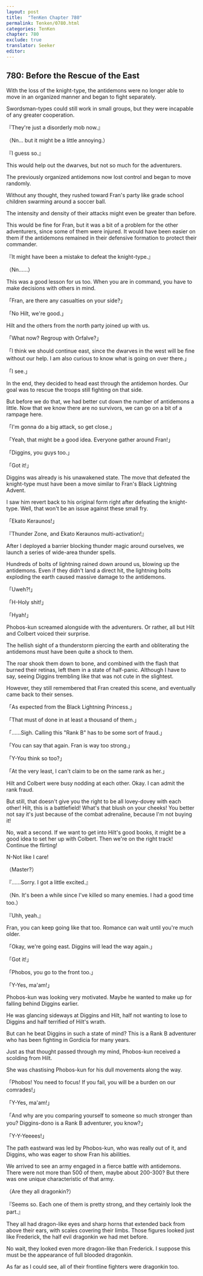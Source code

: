```yaml
---
layout: post
title:  "TenKen Chapter 780"
permalink: Tenken/0780.html
categories: TenKen
chapter: 780
exclude: true
translator: Seeker
editor: 
---
```

<h2 id="ch780">780: Before the Rescue of the East</h2>

With the loss of the knight-type, the antidemons were no longer able to move in an organized manner and began to fight separately.

Swordsman-types could still work in small groups, but they were incapable of any greater cooperation.

『They're just a disorderly mob now.』

（Nn… but it might be a little annoying.）

『I guess so.』

This would help out the dwarves, but not so much for the adventurers.

The previously organized antidemons now lost control and began to move randomly.

Without any thought, they rushed toward Fran's party like grade school children swarming around a soccer ball.

The intensity and density of their attacks might even be greater than before.

This would be fine for Fran, but it was a bit of a problem for the other adventurers, since some of them were injured. It would have been easier on them if the antidemons remained in their defensive formation to protect their commander.

『It might have been a mistake to defeat the knight-type.』

（Nn……）

This was a good lesson for us too. When you are in command, you have to make decisions with others in mind.

「Fran, are there any casualties on your side?」

「No Hilt, we're good.」

Hilt and the others from the north party joined up with us.

「What now? Regroup with Orfalve?」

「I think we should continue east, since the dwarves in the west will be fine without our help. I am also curious to know what is going on over there.」

「I see.」

In the end, they decided to head east through the antidemon hordes. Our goal was to rescue the troops still fighting on that side.

But before we do that, we had better cut down the number of antidemons a little. Now that we know there are no survivors, we can go on a bit of a rampage here.

「I'm gonna do a big attack, so get close.」

「Yeah, that might be a good idea. Everyone gather around Fran!」

「Diggins, you guys too.」

「Got it!」

Diggins was already is his unawakened state. The move that defeated the knight-type must have been a move similar to Fran's Black Lightning Advent.

I saw him revert back to his original form right after defeating the knight-type. Well, that won't be an issue against these small fry.

「Ekato Keraunos!」

『Thunder Zone, and Ekato Keraunos multi-activation!』

After I deployed a barrier blocking thunder magic around ourselves, we launch a series of wide-area thunder spells.

Hundreds of bolts of lightning rained down around us, blowing up the antidemons. Even if they didn't land a direct hit, the lightning bolts exploding the earth caused massive damage to the antidemons.

「Uweh?!」

「H-Holy shit!」

「Hyah!」

Phobos-kun screamed alongside with the adventurers. Or rather, all but Hilt and Colbert voiced their surprise.

The hellish sight of a thunderstorm piercing the earth and obliterating the antidemons must have been quite a shock to them.

The roar shook them down to bone, and combined with the flash that burned their retinas, left them in a state of half-panic. Although I have to say, seeing Diggins trembling like that was not cute in the slightest.

However, they still remembered that Fran created this scene, and eventually came back to their senses.

「As expected from the Black Lightning Princess.」

「That must of done in at least a thousand of them.」

「……Sigh. Calling this "Rank B" has to be some sort of fraud.」

「You can say that again. Fran is way too strong.」

「Y-You think so too?」

「At the very least, I can't claim to be on the same rank as her.」

Hilt and Colbert were busy nodding at each other. Okay. I can admit the rank fraud.

But still, that doesn't give you the right to be all lovey-dovey with each other! Hilt, this is a battlefield! What's that blush on your cheeks! You better not say it's just because of the combat adrenaline, because I'm not buying it!

No, wait a second. If we want to get into Hilt's good books, it might be a good idea to set her up with Colbert. Then we're on the right track! Continue the flirting!

N-Not like I care!

（Master?）

『……Sorry. I got a little excited.』

（Nn. It's been a while since I've killed so many enemies. I had a good time too.）

『Uhh, yeah.』

Fran, you can keep going like that too. Romance can wait until you're much older.

「Okay, we're going east. Diggins will lead the way again.」

「Got it!」

「Phobos, you go to the front too.」

「Y-Yes, ma'am!」

Phobos-kun was looking very motivated. Maybe he wanted to make up for falling behind Diggins earlier.

He was glancing sideways at Diggins and Hilt, half not wanting to lose to Diggins and half terrified of Hilt's wrath.

But can he beat Diggins in such a state of mind? This is a Rank B adventurer who has been fighting in Gordicia for many years.

Just as that thought passed through my mind, Phobos-kun received a scolding from Hilt.

She was chastising Phobos-kun for his dull movements along the way.

「Phobos! You need to focus! If you fail, you will be a burden on our comrades!」

「Y-Yes, ma'am!」

「And why are you comparing yourself to someone so much stronger than you? Diggins-dono is a Rank B adventurer, you know?」

「Y-Y-Yeeees!」

The path eastward was led by Phobos-kun, who was really out of it, and Diggins, who was eager to show Fran his abilities.

We arrived to see an army engaged in a fierce battle with antidemons. There were not more than 500 of them, maybe about 200-300? But there was one unique characteristic of that army.

（Are they all dragonkin?）

『Seems so. Each one of them is pretty strong, and they certainly look the part.』

They all had dragon-like eyes and sharp horns that extended back from above their ears, with scales covering their limbs. Those figures looked just like Frederick, the half evil dragonkin we had met before.

No wait, they looked even more dragon-like than Frederick. I suppose this must be the appearance of full blooded dragonkin.

As far as I could see, all of their frontline fighters were dragonkin too.



